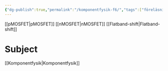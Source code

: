 ```yaml
---
{"dg-publish":true,"permalink":"/komponentfysik-f6/","tags":["föreläsning","komponentfysik"]}
---
```



[[pMOSFET\|pMOSFET]]
[[nMOSFET\|nMOSFET]]
[[Flatband-shift\|Flatband-shift]]


# Subject
[[Komponentfysik\|Komponentfysik]]
